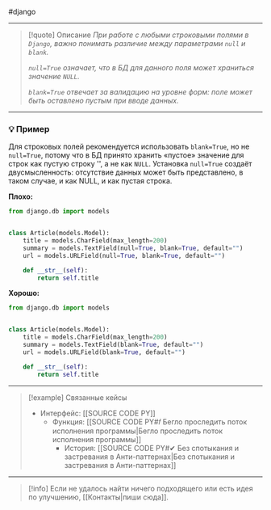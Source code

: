 #django
***

> [!quote] Описание
>_При работе с любыми строковыми полями в `Django`, важно понимать различие между параметрами `null` и `blank`._
>
>_`null=True` означает, что в БД для данного поля может храниться значение `NULL`._
>
>_`blank=True` отвечает за валидацию на уровне форм: поле может быть оставлено пустым при вводе данных._

***
### 💡 Пример
Для строковых полей рекомендуется использовать `blank=True`, но не `null=True`, потому что в БД принято хранить «пустое» значение для строк как пустую строку '', а не как  `NULL`. Установка  `null=True` создаёт двусмысленность: отсутствие данных может быть представлено, в таком случае, и как NULL, и как пустая строка.

**Плохо:**
```python
from django.db import models


class Article(models.Model):
	title = models.CharField(max_length=200)
	summary = models.TextField(null=True, blank=True, default="")
	url = models.URLField(null=True, blank=True, default="")

	def __str__(self):
		return self.title
```

**Хорошо:**
```python
from django.db import models


class Article(models.Model):
	title = models.CharField(max_length=200)
	summary = models.TextField(blank=True, default="")
	url = models.URLField(blank=True, default="")

	def __str__(self):
		return self.title
```

***

> [!example] Связанные кейсы
>- Интерфейс: [[SOURCE CODE PY]]
>	- Функция: [[SOURCE CODE PY#𝑓 Бегло проследить поток исполнения программы|Бегло проследить поток исполнения программы]]
>		- История: [[SOURCE CODE PY#✔ Без спотыкания и застревания в Анти-паттернах|Без спотыкания и застревания в Анти-паттернах]]

***

> [!info]
> Если не удалось найти ничего подходящего или есть идея по улучшению, [[Контакты|пиши сюда]].
